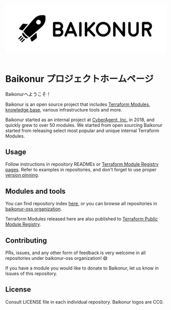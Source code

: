 <p align="center">
  <br>
  <img width="800" src="./images/logo_l_black@4x.png" alt="logo of baikonur/docs repository">
  <br>
  <br>
</p>


# Baikonur プロジェクトホームページ

Baikonurへようこそ！

Baikonur is an open source project that includes 
[Terraform Modules](https://baikonur.dev/en/latest/repository_index.html), 
[knowledge base](https://baikonur.dev/en/latest/knowledge_base/index.html), various infrastructure tools and more.

Baikonur started as an internal project at [CyberAgent, Inc.](https://www.cyberagent.co.jp/en/) in 2018, 
and quickly grew to over 50 modules. 
We started from open sourcing Baikonur started from releasing select most popular and unique internal Terraform Modules.

## Usage

Follow instructions in repository READMEs or 
[Terraform Module Registry pages](https://registry.terraform.io/modules/baikonur-oss).
Refer to examples in repositories, and don't forget to use proper 
[version pinning](https://www.terraform.io/docs/configuration/modules.html#module-versions).

## Modules and tools

You can find repository index [here](https://baikonur.dev/en/latest/repository_index.html),
or you can browse all repositories in [baikonur-oss organization](https://github.com/baikonur-oss).

Terraform Modules released here are also published to 
[Terraform Public Module Registry](https://registry.terraform.io/modules/baikonur-oss).

## Contributing
PRs, issues, and any other form of feedback is very welcome in all repositories under baikonur-oss organization! :smile:

If you have a module you would like to donate to Baikonur, let us know in Issues of this repository.

<!-- Maintainers and contributors wanted! -->

## License

Consult LICENSE file in each individual repository. Baikonur logos are CC0.
